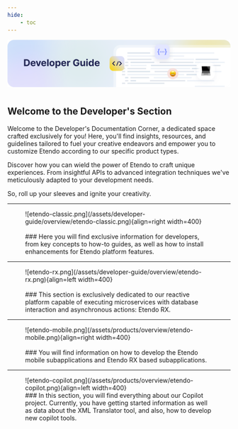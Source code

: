 ```yaml
---
hide: 
    - toc
---
```

![cover-developer-guide.png](/assets/developer-guide/overview/cover-developer-guide.png)
# 
## Welcome to the Developer's Section

Welcome to the Developer's Documentation Corner, a dedicated space crafted exclusively for you! Here, you'll find insights, resources, and guidelines tailored to fuel your creative endeavors and empower you to customize Etendo according to our specific product types.

Discover how you can wield the power of Etendo to craft unique experiences. From insightful APIs to advanced integration techniques we've meticulously adapted to your development needs.

So, roll up your sleeves and ignite your creativity.

---

<figure markdown>
![etendo-classic.png](/assets/developer-guide/overview/etendo-classic.png){align=right width=400}
<br><br>
### Here you will find exclusive information for developers, from key concepts to how-to guides, as well as how to install enhancements for Etendo platform features.
</figure>


---

<figure markdown>
![etendo-rx.png](/assets/developer-guide/overview/etendo-rx.png){align=left width=400}
<br><br>
### This section is exclusively dedicated to our reactive platform capable of executing microservices with database interaction and asynchronous actions: Etendo RX.                                          
</figure>

---

<figure markdown>
![etendo-mobile.png](/assets/products/overview/etendo-mobile.png){align=right width=400}
<br><br>
### You will find information on how to develop the Etendo mobile subapplications and Etendo RX based subapplications.
</figure>


---

<figure markdown>
![etendo-copilot.png](/assets/products/overview/etendo-copilot.png){align=left width=400}
<br>
### In this section, you will find everything about our Copilot project. Currently, you have getting started information as well as data about the XML Translator tool, and also, how to develop new copilot tools. 
</figure>
